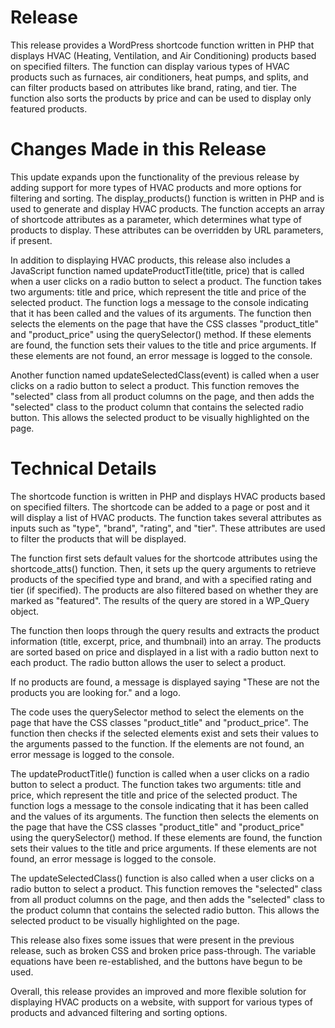 # Release
This release provides a WordPress shortcode function written in PHP that displays HVAC (Heating, Ventilation, and Air Conditioning) products based on specified filters. The function can display various types of HVAC products such as furnaces, air conditioners, heat pumps, and splits, and can filter products based on attributes like brand, rating, and tier. The function also sorts the products by price and can be used to display only featured products.

# Changes Made in this Release
This update expands upon the functionality of the previous release by adding support for more types of HVAC products and more options for filtering and sorting. The display_products() function is written in PHP and is used to generate and display HVAC products. The function accepts an array of shortcode attributes as a parameter, which determines what type of products to display. These attributes can be overridden by URL parameters, if present.

In addition to displaying HVAC products, this release also includes a JavaScript function named updateProductTitle(title, price) that is called when a user clicks on a radio button to select a product. The function takes two arguments: title and price, which represent the title and price of the selected product. The function logs a message to the console indicating that it has been called and the values of its arguments. The function then selects the elements on the page that have the CSS classes "product_title" and "product_price" using the querySelector() method. If these elements are found, the function sets their values to the title and price arguments. If these elements are not found, an error message is logged to the console.

Another function named updateSelectedClass(event) is called when a user clicks on a radio button to select a product. This function removes the "selected" class from all product columns on the page, and then adds the "selected" class to the product column that contains the selected radio button. This allows the selected product to be visually highlighted on the page.

# Technical Details
The shortcode function is written in PHP and displays HVAC products based on specified filters. The shortcode can be added to a page or post and it will display a list of HVAC products. The function takes several attributes as inputs such as "type", "brand", "rating", and "tier". These attributes are used to filter the products that will be displayed.

The function first sets default values for the shortcode attributes using the shortcode_atts() function. Then, it sets up the query arguments to retrieve products of the specified type and brand, and with a specified rating and tier (if specified). The products are also filtered based on whether they are marked as "featured". The results of the query are stored in a WP_Query object.

The function then loops through the query results and extracts the product information (title, excerpt, price, and thumbnail) into an array. The products are sorted based on price and displayed in a list with a radio button next to each product. The radio button allows the user to select a product.

If no products are found, a message is displayed saying "These are not the products you are looking for." and a logo.

The code uses the querySelector method to select the elements on the page that have the CSS classes "product_title" and "product_price". The function then checks if the selected elements exist and sets their values to the arguments passed to the function. If the elements are not found, an error message is logged to the console.

The updateProductTitle() function is called when a user clicks on a radio button to select a product. The function takes two arguments: title and price, which represent the title and price of the selected product. The function logs a message to the console indicating that it has been called and the values of its arguments. The function then selects the elements on the page that have the CSS classes "product_title" and "product_price" using the querySelector() method. If these elements are found, the function sets their values to the title and price arguments. If these elements are not found, an error message is logged to the console.

The updateSelectedClass() function is also called when a user clicks on a radio button to select a product. This function removes the "selected" class from all product columns on the page, and then adds the "selected" class to the product column that contains the selected radio button. This allows the selected product to be visually highlighted on the page.

This release also fixes some issues that were present in the previous release, such as broken CSS and broken price pass-through. The variable equations have been re-established, and the buttons have begun to be used.

Overall, this release provides an improved and more flexible solution for displaying HVAC products on a website, with support for various types of products and advanced filtering and sorting options.
